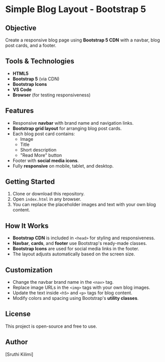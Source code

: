 # Simple Blog Layout - Bootstrap 5

##  Objective
Create a responsive blog page using **Bootstrap 5 CDN** with a navbar, blog post cards, and a footer.

## Tools & Technologies
- **HTML5**
- **Bootstrap 5** (via CDN)
- **Bootstrap Icons**
- **VS Code**
- **Browser** (for testing responsiveness)

##  Features
- Responsive **navbar** with brand name and navigation links.
- **Bootstrap grid layout** for arranging blog post cards.
- Each blog post card contains:
  - Image
  - Title
  - Short description
  - "Read More" button
- Footer with **social media icons**.
- Fully **responsive** on mobile, tablet, and desktop.

##  Getting Started
1. Clone or download this repository.
2. Open `index.html` in any browser.
3. You can replace the placeholder images and text with your own blog content.


##  How It Works
- **Bootstrap CDN** is included in `<head>` for styling and responsiveness.
- **Navbar**, **cards**, and **footer** use Bootstrap's ready-made classes.
- **Bootstrap Icons** are used for social media links in the footer.
- The layout adjusts automatically based on the screen size.

##  Customization
- Change the navbar brand name in the `<nav>` tag.
- Replace image URLs in the `<img>` tags with your own blog images.
- Update the text inside `<h5>` and `<p>` tags for blog content.
- Modify colors and spacing using Bootstrap's **utility classes**.

## License
This project is open-source and free to use.

## Author 
[Sruthi Kilimi]
